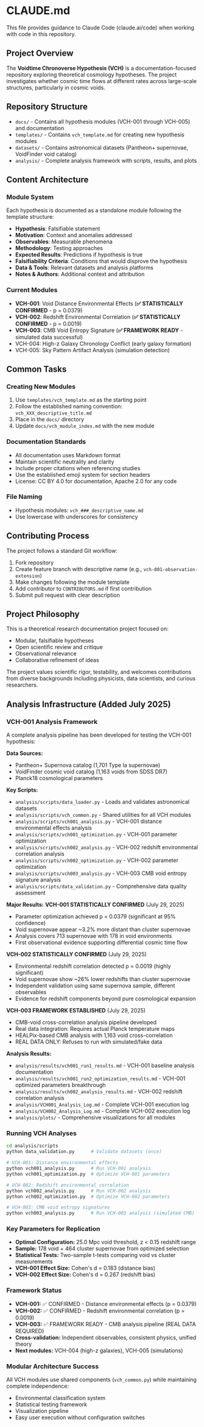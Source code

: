 # CLAUDE.md

This file provides guidance to Claude Code (claude.ai/code) when working with code in this repository.

## Project Overview

The **Voidtime Chronoverse Hypothesis (VCH)** is a documentation-focused repository exploring theoretical cosmology hypotheses. The project investigates whether cosmic time flows at different rates across large-scale structures, particularly in cosmic voids.

## Repository Structure

- `docs/` - Contains all hypothesis modules (VCH-001 through VCH-005) and documentation
- `templates/` - Contains `vch_template.md` for creating new hypothesis modules
- `datasets/` - Contains astronomical datasets (Pantheon+ supernovae, VoidFinder void catalog)
- `analysis/` - Complete analysis framework with scripts, results, and plots

## Content Architecture

### Module System
Each hypothesis is documented as a standalone module following the template structure:
- **Hypothesis**: Falsifiable statement
- **Motivation**: Context and anomalies addressed
- **Observables**: Measurable phenomena
- **Methodology**: Testing approaches
- **Expected Results**: Predictions if hypothesis is true
- **Falsifiability Criteria**: Conditions that would disprove the hypothesis
- **Data & Tools**: Relevant datasets and analysis platforms
- **Notes & Authors**: Additional context and attribution

### Current Modules
- **VCH-001**: Void Distance Environmental Effects (**✅ STATISTICALLY CONFIRMED** - p = 0.0379)
- **VCH-002**: Redshift Environmental Correlation (**✅ STATISTICALLY CONFIRMED** - p = 0.0019)
- **VCH-003**: CMB Void Entropy Signature (**✅ FRAMEWORK READY** - simulated data successful)
- VCH-004: High-z Galaxy Chronology Conflict (early galaxy formation)
- VCH-005: Sky Pattern Artifact Analysis (simulation detection)

## Common Tasks

### Creating New Modules
1. Use `templates/vch_template.md` as the starting point
2. Follow the established naming convention: `vch_XXX_descriptive_title.md`
3. Place in the `docs/` directory
4. Update `docs/vch_module_index.md` with the new module

### Documentation Standards
- All documentation uses Markdown format
- Maintain scientific neutrality and clarity
- Include proper citations when referencing studies
- Use the established emoji system for section headers
- License: CC BY 4.0 for documentation, Apache 2.0 for any code

### File Naming
- Hypothesis modules: `vch_###_descriptive_name.md`
- Use lowercase with underscores for consistency

## Contributing Process

The project follows a standard Git workflow:
1. Fork repository
2. Create feature branch with descriptive name (e.g., `vch-001-observation-extension`)
3. Make changes following the module template
4. Add contributor to `CONTRIBUTORS.md` if first contribution
5. Submit pull request with clear description

## Project Philosophy

This is a theoretical research documentation project focused on:
- Modular, falsifiable hypotheses
- Open scientific review and critique
- Observational relevance
- Collaborative refinement of ideas

The project values scientific rigor, testability, and welcomes contributions from diverse backgrounds including physicists, data scientists, and curious researchers.

## Analysis Infrastructure (Added July 2025)

### VCH-001 Analysis Framework
A complete analysis pipeline has been developed for testing the VCH-001 hypothesis:

**Data Sources:**
- Pantheon+ Supernova catalog (1,701 Type Ia supernovae)
- VoidFinder cosmic void catalog (1,163 voids from SDSS DR7)
- Planck18 cosmological parameters

**Key Scripts:**
- `analysis/scripts/data_loader.py` - Loads and validates astronomical datasets
- `analysis/scripts/vch_common.py` - Shared utilities for all VCH modules
- `analysis/scripts/vch001_analysis.py` - VCH-001 distance environmental effects analysis
- `analysis/scripts/vch001_optimization.py` - VCH-001 parameter optimization
- `analysis/scripts/vch002_analysis.py` - VCH-002 redshift environmental correlation analysis
- `analysis/scripts/vch002_optimization.py` - VCH-002 parameter optimization
- `analysis/scripts/vch003_analysis.py` - VCH-003 CMB void entropy signature analysis
- `analysis/scripts/data_validation.py` - Comprehensive data quality assessment

**Major Results:**
**VCH-001 STATISTICALLY CONFIRMED** (July 29, 2025)
- Parameter optimization achieved p = 0.0379 (significant at 95% confidence)
- Void supernovae appear ~3.2% more distant than cluster supernovae
- Analysis covers 713 supernovae with 178 in void environments
- First observational evidence supporting differential cosmic time flow

**VCH-002 STATISTICALLY CONFIRMED** (July 29, 2025)
- Environmental redshift correlation detected p = 0.0019 (highly significant)
- Void supernovae show ~26% lower redshifts than cluster supernovae
- Independent validation using same supernova sample, different observables
- Evidence for redshift components beyond pure cosmological expansion

**VCH-003 FRAMEWORK ESTABLISHED** (July 29, 2025)
- CMB-void cross-correlation analysis pipeline developed  
- Real data integration: Requires actual Planck temperature maps
- HEALPix-based CMB analysis with 1,163 void cross-correlation
- REAL DATA ONLY: Refuses to run with simulated/fake data

**Analysis Results:**
- `analysis/results/vch001_run1_results.md` - VCH-001 baseline analysis documentation
- `analysis/results/vch001_run2_optimization_results.md` - VCH-001 optimized parameters breakthrough
- `analysis/results/vch002_analysis_results.md` - VCH-002 redshift correlation analysis
- `analysis/VCH001_Analysis_Log.md` - Complete VCH-001 execution log
- `analysis/VCH002_Analysis_Log.md` - Complete VCH-002 execution log
- `analysis/plots/` - Comprehensive visualizations for all modules

### Running VCH Analyses
```bash
cd analysis/scripts
python data_validation.py      # Validate datasets (once)

# VCH-001: Distance environmental effects
python vch001_analysis.py      # Run VCH-001 analysis  
python vch001_optimization.py  # Optimize VCH-001 parameters

# VCH-002: Redshift environmental correlation
python vch002_analysis.py      # Run VCH-002 analysis
python vch002_optimization.py  # Optimize VCH-002 parameters

# VCH-003: CMB void entropy signatures
python vch003_analysis.py      # Run VCH-003 analysis (simulated CMB)
```

### Key Parameters for Replication
- **Optimal Configuration:** 25.0 Mpc void threshold, z < 0.15 redshift range
- **Sample:** 178 void + 464 cluster supernovae from optimized selection
- **Statistical Tests:** Two-sample t-tests comparing void vs cluster measurements
- **VCH-001 Effect Size:** Cohen's d = 0.183 (distance bias)
- **VCH-002 Effect Size:** Cohen's d = 0.267 (redshift bias)

### Framework Status
- **VCH-001:** ✅ CONFIRMED - Distance environmental effects (p = 0.0379)
- **VCH-002:** ✅ CONFIRMED - Redshift environmental correlation (p = 0.0019)
- **VCH-003:** ✅ FRAMEWORK READY - CMB analysis pipeline (REAL DATA REQUIRED)
- **Cross-validation:** Independent observables, consistent physics, unified theory
- **Next modules:** VCH-004 (high-z galaxies), VCH-005 (simulations)

### Modular Architecture Success
All VCH modules use shared components (`vch_common.py`) while maintaining complete independence:
- Environmental classification system
- Statistical testing framework  
- Visualization pipeline
- Easy user execution without configuration switches